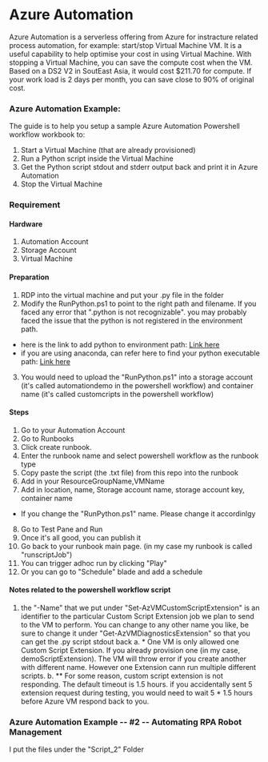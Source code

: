 # Azure Automation

Azure Automation is a serverless offering from Azure for instracture related process automation, for example: start/stop Virtual Machine VM.
It is a useful capability to help optimise your cost in using Virtual Machine.
With stopping a Virtual Machine, you can save the compute cost when the VM. 
Based on a DS2 V2 in SoutEast Asia, it would cost $211.70 for compute. If your work load is 2 days per month, you can save close to 90% of original cost.

### Azure Automation Example:
The guide is to help you setup a sample Azure Automation Powershell workflow workbook to:
1. Start a Virtual Machine (that are already provisioned)
2. Run a Python script inside the Virtual Machine
3. Get the Python script stdout and stderr output back and print it in Azure Automation
3. Stop the Virtual Machine 

### Requirement
#### Hardware
1. Automation Account
2. Storage Account
3. Virtual Machine

#### Preparation
1. RDP into the virtual machine and put your .py file in the folder
2. Modify the RunPython.ps1 to point to the right path and filename. If you faced any error that ".python is not recognizable". you may probably faced the issue that the python is not registered in the environment path.
 * here is the link to add python to environment path: [Link here](https://geek-university.com/python/add-python-to-the-windows-path/)
 * if you are using anaconda, can refer here to find your python executable path: [Link here](https://stackoverflow.com/questions/37117571/where-does-anaconda-python-install-on-windows#:~:text=To%20find%20where%20Anaconda%20was,the%20command%20line%20in%20Windows.&text=You%20can%20search%20for%20%22Anaconda,anaconda2%20is%20my%20installed%20directory.)

3. You would need to upload the "RunPython.ps1" into a storage account (it's called automationdemo in the powershell workflow) and container name (it's called customcripts in the powershell workflow)


#### Steps
1. Go to your Automation Account
2. Go to Runbooks
3. Click create runbook. 
4. Enter the runbook name and select powershell workflow as the runbook type
5. Copy paste the script (the .txt file) from this repo into the runbook
6. Add in your ResourceGroupName,VMName
7. Add in location, name, Storage account name, storage account key, container name
 * If you change the "RunPython.ps1" name. Please change it accordinlgy
8. Go to Test Pane and Run
9. Once it's all good, you can publish it
10. Go back to your runbook main page. (in my case my runbook is called "runscriptJob")
11. You can trigger adhoc run by clicking "Play"
12. Or you can go to "Schedule" blade  and add a schedule

#### Notes related to the powershell workflow script
1. the "-Name" that we put under "Set-AzVMCustomScriptExtension" is an identifier to the particular Custom Script Extension job we plan to send to the VM to perform. You can change to any other name you like, be sure to change it under "Get-AzVMDiagnosticsExtension" so that you can get the .py script stdout back
    a. * One VM is only allowed one Custom Script Extension. If you already provision one (in my case, demoScriptExtension). The VM will throw error if you create another with different name. However one Extension cann run multiple different scripts.
    b. ** For some reason, custom script extension is not responding. The default timeout is 1.5 hours. if you accidentally sent 5 extension request during testing, you would need to wait 5 * 1.5 hours before Azure VM respond back to you.
 
### Azure Automation Example -- #2 -- Automating RPA Robot Management
I put the files under the "Script_2" Folder


